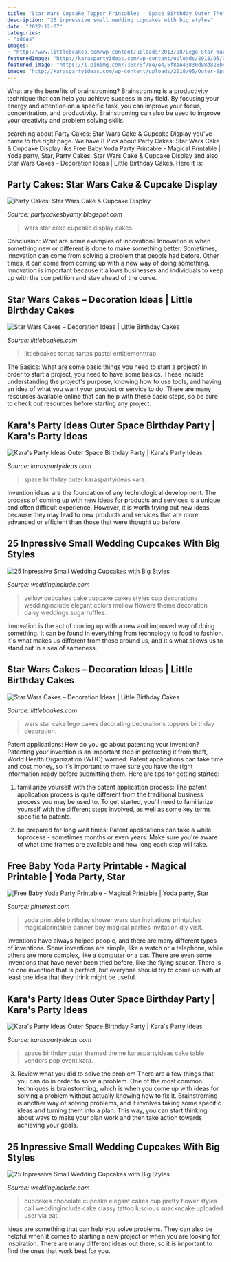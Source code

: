 ```yaml
---
title: "Star Wars Cupcake Topper Printables - Space Birthday Outer Themed Theme Karaspartyideas Cake Table Vendors Pop Event Kara"
description: "25 inpressive small wedding cupcakes with big styles"
date: "2022-12-07"
categories:
- "ideas"
images:
- "http://www.littlebcakes.com/wp-content/uploads/2013/08/Lego-Star-Wars-Cake-Toppers.jpg"
featuredImage: "http://karaspartyideas.com/wp-content/uploads/2018/05/Outer-Space-Birthday-Party-via-Kara_s-Party-Ideas-KarasPartyIdeas.com_.png"
featured_image: "https://i.pinimg.com/736x/5f/8e/e4/5f8ee43830d98d828bc5facda146d5c2.jpg"
image: "http://karaspartyideas.com/wp-content/uploads/2018/05/Outer-Space-Birthday-Party-via-Karas-Party-Ideas-KarasPartyIdeas.com5_.jpg"
---
```



What are the benefits of brainstroming?
Brainstroming is a productivity technique that can help you achieve success in any field. By focusing your energy and attention on a specific task, you can improve your focus, concentration, and productivity. Brainstroming can also be used to improve your creativity and problem solving skills.

	

		
searching about Party Cakes: Star Wars Cake &amp; Cupcake Display you've came to the right page. We have 8 Pics about Party Cakes: Star Wars Cake &amp; Cupcake Display like Free Baby Yoda Party Printable - Magical Printable | Yoda party, Star, Party Cakes: Star Wars Cake &amp; Cupcake Display and also Star Wars Cakes – Decoration Ideas | Little Birthday Cakes. Here it is:
		
    
## Party Cakes: Star Wars Cake &amp; Cupcake Display

<img loading=lazy src="http://2.bp.blogspot.com/-u8YEAHyDcus/UHRaUchh_jI/AAAAAAAAEMA/icn1_MzFuV8/s1600/IMG_0417.JPG" onerror="this.onerror=null;this.src='https://tse1.mm.bing.net/th?id=OIP.6PhsRirZyNNLl2gZ-6JzagHaJ4&amp;pid=15.1';" alt="Party Cakes: Star Wars Cake &amp; Cupcake Display">

_Source: partycakesbyamy.blogspot.com_

>wars star cake cupcake display cakes. 

	

Conclusion: What are some examples of innovation?
Innovation is when something new or different is done to make something better. Sometimes, innovation can come from solving a problem that people had before. Other times, it can come from coming up with a new way of doing something. Innovation is important because it allows businesses and individuals to keep up with the competition and stay ahead of the curve.

    
## Star Wars Cakes – Decoration Ideas | Little Birthday Cakes

<img loading=lazy src="https://www.littlebcakes.com/wp-content/uploads/2013/08/Star-Wars-Cake-Topper.jpg" onerror="this.onerror=null;this.src='https://tse1.mm.bing.net/th?id=OIP.6k4TqCD5zI_YG7a8awMf1AHaIE&amp;pid=15.1';" alt="Star Wars Cakes – Decoration Ideas | Little Birthday Cakes">

_Source: littlebcakes.com_

>littlebcakes tortas tartas pastel entitlementtrap. 

	

The Basics: What are some basic things you need to start a project?
In order to start a project, you need to have some basics. These include understanding the project's purpose, knowing how to use tools, and having an idea of what you want your product or service to do. There are many resources available online that can help with these basic steps, so be sure to check out resources before starting any project.

    
## Kara&#039;s Party Ideas Outer Space Birthday Party | Kara&#039;s Party Ideas

<img loading=lazy src="http://karaspartyideas.com/wp-content/uploads/2018/05/Outer-Space-Birthday-Party-via-Kara_s-Party-Ideas-KarasPartyIdeas.com_.png" onerror="this.onerror=null;this.src='https://tse1.mm.bing.net/th?id=OIP.NNsMfUUjxXFeZ0xI723HvAHaLH&amp;pid=15.1';" alt="Kara&#039;s Party Ideas Outer Space Birthday Party | Kara&#039;s Party Ideas">

_Source: karaspartyideas.com_

>space birthday outer karaspartyideas kara. 

	

Invention ideas are the foundation of any technological development. The process of coming up with new ideas for products and services is a unique and often difficult experience. However, it is worth trying out new ideas because they may lead to new products and services that are more advanced or efficient than those that were thought up before.

    
## 25 Inpressive Small Wedding Cupcakes With Big Styles

<img loading=lazy src="http://www.weddinginclude.com/wp-content/uploads/2017/02/Yellow-Wedding-Cupcake.jpg" onerror="this.onerror=null;this.src='https://tse2.mm.bing.net/th?id=OIP.Mogq_gYHVPeD34kd_JZXggHaJt&amp;pid=15.1';" alt="25 Inpressive Small Wedding Cupcakes with Big Styles">

_Source: weddinginclude.com_

>yellow cupcakes cake cupcake cakes styles cup decorations weddinginclude elegant colors mellow flowers theme decoration daisy weddings sugarruffles. 

	

Innovation is the act of coming up with a new and improved way of doing something. It can be found in everything from technology to food to fashion. It's what makes us different from those around us, and it's what allows us to stand out in a sea of sameness.

    
## Star Wars Cakes – Decoration Ideas | Little Birthday Cakes

<img loading=lazy src="http://www.littlebcakes.com/wp-content/uploads/2013/08/Lego-Star-Wars-Cake-Toppers.jpg" onerror="this.onerror=null;this.src='https://tse2.mm.bing.net/th?id=OIP.XNHl0Z7uDPZJM6fRLgBmsQHaFd&amp;pid=15.1';" alt="Star Wars Cakes – Decoration Ideas | Little Birthday Cakes">

_Source: littlebcakes.com_

>wars star cake lego cakes decorating decorations toppers birthday decoration. 

	

Patent applications: How do you go about patenting your invention?
Patenting your invention is an important step in protecting it from theft, World Health Organization (WHO) warned. Patent applications can take time and cost money, so it's important to make sure you have the right information ready before submitting them. Here are tips for getting started:
1. familiarize yourself with the patent application process: The patent application process is quite different from the traditional business process you may be used to. To get started, you'll need to familiarize yourself with the different steps involved, as well as some key terms specific to patents.



2. be prepared for long wait times: Patent applications can take a while toprocess - sometimes months or even years. Make sure you're aware of what time frames are available and how long each step will take.



    
## Free Baby Yoda Party Printable - Magical Printable | Yoda Party, Star

<img loading=lazy src="https://i.pinimg.com/736x/5f/8e/e4/5f8ee43830d98d828bc5facda146d5c2.jpg" onerror="this.onerror=null;this.src='https://tse1.mm.bing.net/th?id=OIP.jvzOHjEhRhJaB-z7kGv6WAHaMs&amp;pid=15.1';" alt="Free Baby Yoda Party Printable - Magical Printable | Yoda party, Star">

_Source: pinterest.com_

>yoda printable birthday shower wars star invitations printables magicalprintable banner boy magical parties invitation diy visit. 

	

Inventions have always helped people, and there are many different types of inventions. Some inventions are simple, like a watch or a telephone, while others are more complex, like a computer or a car. There are even some inventions that have never been tried before, like the flying saucer. There is no one invention that is perfect, but everyone should try to come up with at least one idea that they think might be useful.

    
## Kara&#039;s Party Ideas Outer Space Birthday Party | Kara&#039;s Party Ideas

<img loading=lazy src="http://karaspartyideas.com/wp-content/uploads/2018/05/Outer-Space-Birthday-Party-via-Karas-Party-Ideas-KarasPartyIdeas.com5_.jpg" onerror="this.onerror=null;this.src='https://tse3.mm.bing.net/th?id=OIP.NyNNs4Pzqsv9DcuhUyNKXQHaJ3&amp;pid=15.1';" alt="Kara&#039;s Party Ideas Outer Space Birthday Party | Kara&#039;s Party Ideas">

_Source: karaspartyideas.com_

>space birthday outer themed theme karaspartyideas cake table vendors pop event kara. 

	

3. Review what you did to solve the problem
There are a few things that you can do in order to solve a problem. One of the most common techniques is brainstorming, which is when you come up with ideas for solving a problem without actually knowing how to fix it. Brainstroming is another way of solving problems, and it involves taking some specific ideas and turning them into a plan. This way, you can start thinking about ways to make your plan work and then take action towards achieving your goals.

    
## 25 Inpressive Small Wedding Cupcakes With Big Styles

<img loading=lazy src="https://www.weddinginclude.com/wp-content/uploads/2017/02/Chocolate-cupcakes-by-Call-Me-Cupcake.jpg" onerror="this.onerror=null;this.src='https://tse4.mm.bing.net/th?id=OIP.m8QxOrAfmI9KSyw__r8IjAHaLH&amp;pid=15.1';" alt="25 Inpressive Small Wedding Cupcakes with Big Styles">

_Source: weddinginclude.com_

>cupcakes chocolate cupcake elegant cakes cup pretty flower styles call weddinginclude cake classy tattoo luscious snackncake uploaded user via eat. 

	

Ideas are something that can help you solve problems. They can also be helpful when it comes to starting a new project or when you are looking for inspiration. There are many different ideas out there, so it is important to find the ones that work best for you.

